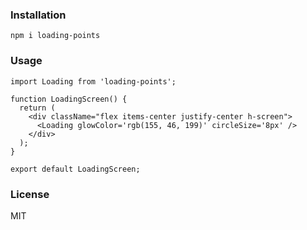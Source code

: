 ### Installation 

```
npm i loading-points
```

### Usage 

```tsx
import Loading from 'loading-points';

function LoadingScreen() {
  return (
    <div className="flex items-center justify-center h-screen">
      <Loading glowColor='rgb(155, 46, 199)' circleSize='8px' />
    </div>
  );
}

export default LoadingScreen;
```

### License 
MIT
